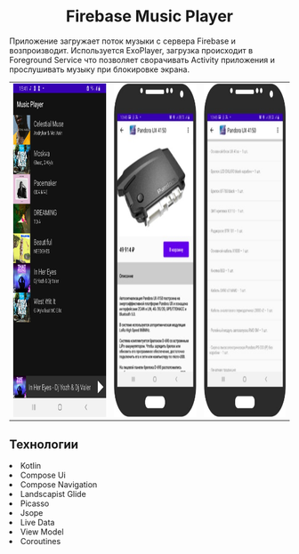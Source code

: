 
<h1 align = "center"><span itemprop="name">Firebase Music Player</span></h1>

Приложение загружает поток музыки с сервера Firebase и возпроизводит. Используется ExoPlayer, загрузка происходит в Foreground Service что позволяет сворачивать Activity приложения и прослушивать музыку при блокировке экрана.

  <table>
    <tr>
      <td><img src="https://github.com/evgeny5454/FirebaseMisicPlayer/blob/master/app/Screenshot_20221009-154136_Music%20Player.jpg" height="600"/></td>
      <td><img src="https://github.com/evgeny5454/Pandora-Store/blob/master/Images/Screen2.jpg" height="600"/></td>
      <td><img src="https://github.com/evgeny5454/Pandora-Store/blob/master/Images/Screen3.jpg" height="600"/></td>
    </tr>
  </table>
 
   
  

<h2><span itemprop="name">Технологии</span> </h2>
<li>Kotlin</li>
<li>Compose Ui</li>
<li>Compose Navigation</li>
<li>Landscapist Glide</li>
<li>Picasso</li>
<li>Jsope</li>
<li>Live Data</li>
<li>View Model</li>
<li>Coroutines</li>
